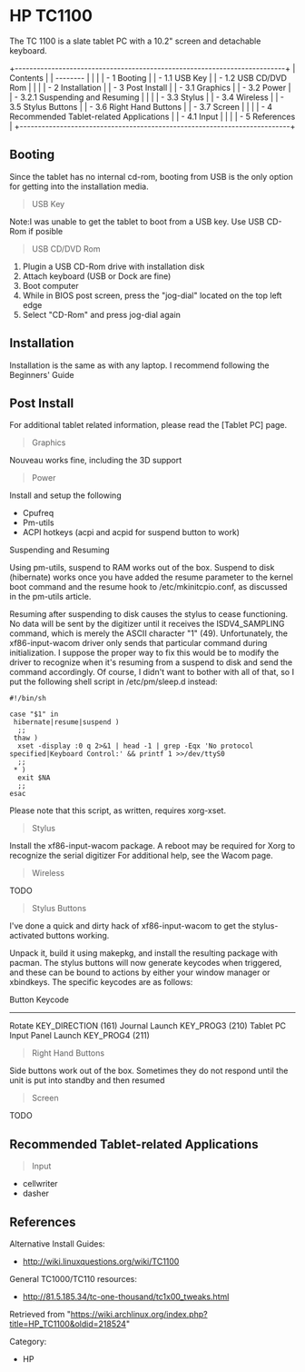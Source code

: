 HP TC1100
=========

The TC 1100 is a slate tablet PC with a 10.2" screen and detachable
keyboard.

+--------------------------------------------------------------------------+
| Contents                                                                 |
| --------                                                                 |
|                                                                          |
| -   1 Booting                                                            |
|     -   1.1 USB Key                                                      |
|     -   1.2 USB CD/DVD Rom                                               |
|                                                                          |
| -   2 Installation                                                       |
| -   3 Post Install                                                       |
|     -   3.1 Graphics                                                     |
|     -   3.2 Power                                                        |
|         -   3.2.1 Suspending and Resuming                                |
|                                                                          |
|     -   3.3 Stylus                                                       |
|     -   3.4 Wireless                                                     |
|     -   3.5 Stylus Buttons                                               |
|     -   3.6 Right Hand Buttons                                           |
|     -   3.7 Screen                                                       |
|                                                                          |
| -   4 Recommended Tablet-related Applications                            |
|     -   4.1 Input                                                        |
|                                                                          |
| -   5 References                                                         |
+--------------------------------------------------------------------------+

Booting
-------

Since the tablet has no internal cd-rom, booting from USB is the only
option for getting into the installation media.

> USB Key

Note:I was unable to get the tablet to boot from a USB key. Use USB
CD-Rom if posible

> USB CD/DVD Rom

1.  Plugin a USB CD-Rom drive with installation disk
2.  Attach keyboard (USB or Dock are fine)
3.  Boot computer
4.  While in BIOS post screen, press the "jog-dial" located on the top
    left edge
5.  Select "CD-Rom" and press jog-dial again

Installation
------------

Installation is the same as with any laptop. I recommend following the
Beginners' Guide

Post Install
------------

For additional tablet related information, please read the [Tablet PC]
page.

> Graphics

Nouveau works fine, including the 3D support

> Power

Install and setup the following

-   Cpufreq
-   Pm-utils
-   ACPI hotkeys (acpi and acpid for suspend button to work)

Suspending and Resuming

Using pm-utils, suspend to RAM works out of the box. Suspend to disk
(hibernate) works once you have added the resume parameter to the kernel
boot command and the resume hook to /etc/mkinitcpio.conf, as discussed
in the pm-utils article.

Resuming after suspending to disk causes the stylus to cease
functioning. No data will be sent by the digitizer until it receives the
ISDV4_SAMPLING command, which is merely the ASCII character "1" (49).
Unfortunately, the xf86-input-wacom driver only sends that particular
command during initialization. I suppose the proper way to fix this
would be to modify the driver to recognize when it's resuming from a
suspend to disk and send the command accordingly. Of course, I didn't
want to bother with all of that, so I put the following shell script in
/etc/pm/sleep.d instead:

    #!/bin/sh

    case "$1" in
     hibernate|resume|suspend )
      ;;
     thaw )
      xset -display :0 q 2>&1 | head -1 | grep -Eqx 'No protocol specified|Keyboard Control:' && printf 1 >>/dev/ttyS0
      ;;
     * )
      exit $NA
      ;;
    esac

Please note that this script, as written, requires xorg-xset.

> Stylus

Install the xf86-input-wacom package. A reboot may be required for Xorg
to recognize the serial digitizer For additional help, see the Wacom
page.

> Wireless

TODO

> Stylus Buttons

I've done a quick and dirty hack of xf86-input-wacom to get the
stylus-activated buttons working.

Unpack it, build it using makepkg, and install the resulting package
with pacman. The stylus buttons will now generate keycodes when
triggered, and these can be bound to actions by either your window
manager or xbindkeys. The specific keycodes are as follows:

  Button                         Keycode
  ------------------------------ ---------------------
  Rotate                         KEY_DIRECTION (161)
  Journal Launch                 KEY_PROG3 (210)
  Tablet PC Input Panel Launch   KEY_PROG4 (211)

> Right Hand Buttons

Side buttons work out of the box. Sometimes they do not respond until
the unit is put into standby and then resumed

> Screen

TODO

Recommended Tablet-related Applications
---------------------------------------

> Input

-   cellwriter
-   dasher

References
----------

Alternative Install Guides:

-   http://wiki.linuxquestions.org/wiki/TC1100

General TC1000/TC110 resources:

-   http://81.5.185.34/tc-one-thousand/tc1x00_tweaks.html

Retrieved from
"https://wiki.archlinux.org/index.php?title=HP_TC1100&oldid=218524"

Category:

-   HP
